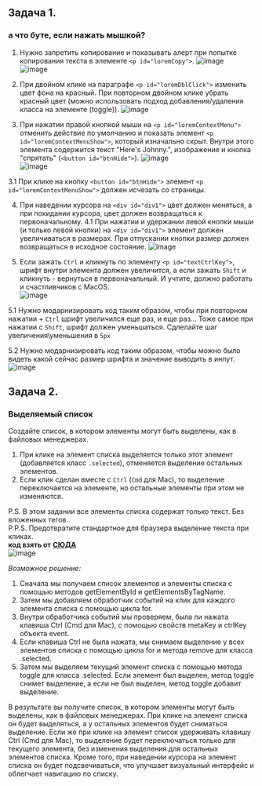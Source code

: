 ## Задача 1.   
### а что буте, если нажать мышкой?
1. Нужно запретить копирование и показывать алерт при попытке копирования текста в элементе `<p id="loremCopy">`.
![image](https://github.com/schoolteacherMP/lecture_45_JS_Interface_Events_Mouse_event_basics/assets/113675674/6a77a99b-d662-4142-8cfa-0c74f14a7111)  
 ![image](https://github.com/schoolteacherMP/lecture_45_JS_Interface_Events_Mouse_event_basics/assets/113675674/bb944134-1720-4600-b5c2-4a051c421e78)  

2. При двойном клике на параграфе `<p id="loremDblClick">` изменить цвет фона на красный. При повторном двойном клике убрать красный цвет (можно использовать подход добавления/удаления класса на элементе (toggle)).
![image](https://github.com/schoolteacherMP/lecture_45_JS_Interface_Events_Mouse_event_basics/assets/113675674/37fa2237-e87d-4264-b00c-2979451584c3)  

3. При нажатии правой кнопкой мыши на `<p id="loremContextMenu">` отменить действие по умолчанию и показать элемент `<p id="loremContextMenuShow">`, который изначально скрыт. Внутри этого элемента содержится текст "Here's Johnny.", изображение и кнопка "спрятать" (`<button id="btnHide">`).
![image](https://github.com/schoolteacherMP/lecture_45_JS_Interface_Events_Mouse_event_basics/assets/113675674/ec4a0d06-086e-48c8-9595-a9eaeb1565a0)  
![image](https://github.com/schoolteacherMP/lecture_45_JS_Interface_Events_Mouse_event_basics/assets/113675674/d8c9d26e-9e58-49b7-a9ca-6e5219078d35)  
  
3.1 При клике на кнопку `<button id="btnHide">` элемент `<p id="loremContextMenuShow">` должен исчезать со страницы.

4. При наведении курсора на `<div id="div1">` цвет должен меняться, а при покидании курсора, цвет должен возвращаться к первоначальному.
4.1 При нажатии и удержании левой кнопки мыши (и только левой кнопки) на `<div id="div1">` элемент должен увеличиваться в размерах. При отпускании кнопки размер должен возвращаться в исходное состояние.
 ![image](https://github.com/schoolteacherMP/lecture_45_JS_Interface_Events_Mouse_event_basics/assets/113675674/bf28b12e-709d-4b27-af02-a5605dc6c9ba)  

5. Если зажать `Ctrl` и кликнуть по элементу `<p id="textCtrlKey">`, шрифт внутри элемента должен увеличится, а если зажать `Shift` и кликнуть - вернуться в первоначальный. И учтите, должно работать и счастливчиков с MacOS.  
![image](https://github.com/schoolteacherMP/lecture_45_JS_Interface_Events_Mouse_event_basics/assets/113675674/e1f32e70-4fe8-4c4f-a647-3f64a756e247)  

5.1 Нужно модарнизировать код таким образом, чтобы при повторном нажатии + `Ctrl` шрифт увеличился еще раз, и еще раз... Тоже самое при нажатии с `Shift`, шрифт должен уменьшаться.  Сдлелайте шаг увеличения\уменьшения в `5px`  

5.2 Нужно модарнизировать код таким образом, чтобы можно было видеть какой сейчас размер шрифта и значение выводить в инпут.  
![image](https://github.com/schoolteacherMP/lecture_45_JS_Interface_Events_Mouse_event_basics/assets/113675674/155ce2d5-b75f-4a96-b98c-97e32a5b6514)  

 
## Задача 2.   
### Выделяемый список  
Создайте список, в котором элементы могут быть выделены, как в файловых менеджерах.  

1. При клике на элемент списка выделяется только этот элемент (добавляется класс `.selected`), отменяется выделение остальных элементов.  
2. Если клик сделан вместе с `Ctrl` (`Cmd` для Mac), то выделение переключается на элементе, но остальные элементы при этом не изменяются.  
 
P.S. В этом задании все элементы списка содержат только текст. Без вложенных тегов.  
P.P.S. Предотвратите стандартное для браузера выделение текста при кликах.  
**код взять от**  **[СЮДА ](https://plnkr.co/edit/lPzUmILnLIkgz5Ap?p=preview&preview)**  
![image](https://user-images.githubusercontent.com/113675674/221419616-a48bef3e-28a8-4a51-8d23-691ee2e70246.png)  

_Возможное решение:_    
1. Сначала мы получаем список элементов и элементы списка с помощью методов getElementById и getElementsByTagName.  
2. Затем мы добавляем обработчик событий на клик для каждого элемента списка с помощью цикла for.   
3. Внутри обработчика событий мы проверяем, была ли нажата клавиша Ctrl (Cmd для Mac), с помощью свойств metaKey и ctrlKey объекта event. 
4. Если клавиша Ctrl не была нажата, мы снимаем выделение у всех элементов списка с помощью цикла for и метода remove для класса .selected.   
5. Затем мы выделяем текущий элемент списка с помощью метода toggle для класса .selected. Если элемент был выделен, метод toggle снимет выделение, а если не был выделен, метод toggle добавит выделение.  

В результате вы получите список, в котором элементы могут быть выделены, как в файловых менеджерах. При клике на элемент списка он будет выделяться, а у остальных элементов будет сниматься выделение. Если же при клике на элемент список удерживать клавишу Ctrl (Cmd для Mac), то выделение будет переключаться только для текущего элемента, без изменения выделения для остальных элементов списка. Кроме того, при наведении курсора на элемент списка он будет подсвечиваться, что улучшает визуальный интерфейс и облегчает навигацию по списку.

